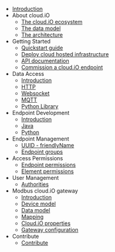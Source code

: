 <!-- docs/_sidebar.md -->

- [Introduction](introduction)
- About cloud.iO	
	- [The cloud.iO ecosystem](/about_cloudio/ecosystem)
	- [The data model](/about_cloudio/data_structure)
	- [The architecture](/about_cloudio/architecture)
- Getting Started	
	- [Quickstart guide](/getting_started/quickstart_guide)
	- [Deploy cloud hosted infrastructure](/getting_started/deploy)
	- [API documentation](/getting_started/api_documentation)
	- [Commission a cloud.iO endpoint](/getting_started/commission)
- Data Access
	- [Introduction](/data_access/introduction)
	- [HTTP](/data_access/http)
	- [Websocket](/data_access/websocket)
	- [MQTT](/data_access/mqtt)
	- [Python Library](/data_access/python_library)
- Endpoint Development
	- [Introduction](/develop_endpoint/introduction)
	- [Java](/develop_endpoint/java)
	- [Python](/develop_endpoint/python)
- Endpoint Management
	- [UUID - friendlyName](/endpoint_management/friendly_name_uuid)
	- [Endpoint groups](/endpoint_management/endpoint_groups)
- Access Permissions
	- [Endpoint permissions](/access_permissions/endpoint_permissions)
	- [Element permissions](/access_permissions/element_permissions)
- User Management
	- [Authorities](/user_management/authorities)
- Modbus cloud.iO gateway
	- [Introduction](/modbus-cloudio-gateway/introduction)
	- [Device model](/modbus-cloudio-gateway/device_model)
	- [Data model](/modbus-cloudio-gateway/data_model)
	- [Mapping](/modbus-cloudio-gateway/mapping)
	- [Cloud.iO properties](modbus-cloudio-gateway/cloudio_properties)
	- [Gateway configuration](modbus-cloudio-gateway/gateway_config)
- Contribute
	- [Contribute](/contribute/contribute)